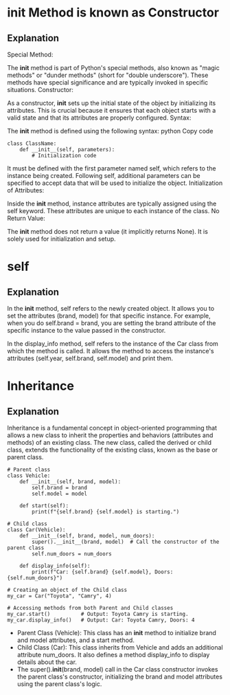 # **init** Method is known as Constructor

## Explanation

Special Method:

The **init** method is part of Python's special methods, also known as "magic methods" or "dunder methods" (short for "double underscore"). These methods have special significance and are typically invoked in specific situations.
Constructor:

As a constructor, **init** sets up the initial state of the object by initializing its attributes. This is crucial because it ensures that each object starts with a valid state and that its attributes are properly configured.
Syntax:

The **init** method is defined using the following syntax:
python
Copy code

```
class ClassName:
    def __init__(self, parameters):
        # Initialization code
```

It must be defined with the first parameter named self, which refers to the instance being created. Following self, additional parameters can be specified to accept data that will be used to initialize the object.
Initialization of Attributes:

Inside the **init** method, instance attributes are typically assigned using the self keyword. These attributes are unique to each instance of the class.
No Return Value:

The **init** method does not return a value (it implicitly returns None). It is solely used for initialization and setup.

# self

## Explanation

In the **init** method, self refers to the newly created object. It allows you to set the attributes (brand, model) for that specific instance. For example, when you do self.brand = brand, you are setting the brand attribute of the specific instance to the value passed in the constructor.

In the display_info method, self refers to the instance of the Car class from which the method is called. It allows the method to access the instance's attributes (self.year, self.brand, self.model) and print them.

# Inheritance

## Explanation

Inheritance is a fundamental concept in object-oriented programming that allows a new class to inherit the properties and behaviors (attributes and methods) of an existing class. The new class, called the derived or child class, extends the functionality of the existing class, known as the base or parent class.

```
# Parent class
class Vehicle:
    def __init__(self, brand, model):
        self.brand = brand
        self.model = model

    def start(self):
        print(f"{self.brand} {self.model} is starting.")

# Child class
class Car(Vehicle):
    def __init__(self, brand, model, num_doors):
        super().__init__(brand, model)  # Call the constructor of the parent class
        self.num_doors = num_doors

    def display_info(self):
        print(f"Car: {self.brand} {self.model}, Doors: {self.num_doors}")

# Creating an object of the Child class
my_car = Car("Toyota", "Camry", 4)

# Accessing methods from both Parent and Child classes
my_car.start()          # Output: Toyota Camry is starting.
my_car.display_info()   # Output: Car: Toyota Camry, Doors: 4
```

- Parent Class (Vehicle): This class has an **init** method to initialize brand and model attributes, and a start method.
- Child Class (Car): This class inherits from Vehicle and adds an additional attribute num_doors. It also defines a method display_info to display details about the car.
- The super().**init**(brand, model) call in the Car class constructor invokes the parent class's constructor, initializing the brand and model attributes using the parent class's logic.
